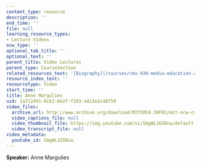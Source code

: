 ```yaml
---
content_type: resource
description: ''
end_time: ''
file: null
learning_resource_types:
- Lecture Videos
ocw_type: ''
optional_tab_title: ''
optional_text: ''
parent_title: Video Lectures
parent_type: CourseSection
related_resources_text: '[Biography](/courses/cms-930-media-education-and-the-marketplace-fall-2001/video_galleries/video-lectures/biography#am)'
resource_index_text: ''
resourcetype: Video
start_time: ''
title: Anne Margulies
uid: 1a712491-0cb2-0e2f-f103-a413e2c48759
video_files:
  archive_url: http://www.archive.org/download/MITCMS9.30F01/mit-ocw-cms930-margulies-03jul2003-220k.mp4
  video_captions_file: null
  video_thumbnail_file: https://img.youtube.com/vi/SAgWL1G5Bcw/default.jpg
  video_transcript_file: null
video_metadata:
  youtube_id: SAgWL1G5Bcw
---
```


**Speaker:** Anne Margulies



